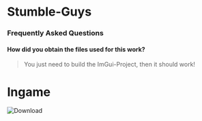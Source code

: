 # Stumble-Guys

### Frequently Asked Questions
#### How did you obtain the files used for this work?
> You just need to build the ImGui-Project, then it should work!

# Ingame 
![Download](https://user-images.githubusercontent.com/62284136/216711679-154360ff-091c-4520-a2ae-58e1bf372602.png)
